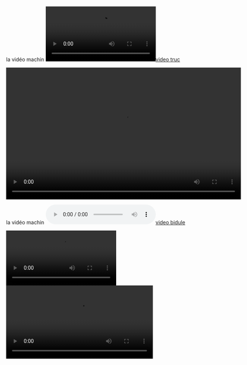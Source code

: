 la vidéo machin [![video truc](http://147.210.74.152/Poppy/torse.ogv)](http://147.210.74.152/Poppy/torse.ogv)

<video src="http://147.210.74.152/Poppy/Tete_sans_copyright_small.ogg" width="640" height="360" controls="controls" ></video>

la vidéo machin [![video bidule](http://147.210.74.152/Poppy/Tete_sans_copyright_small.ogg)](http://147.210.74.152/Poppy/Tete_sans_copyright_small.ogg)

<video controls>
	<source src="http://147.210.74.152/Poppy/Tete_sans_copyright_small.ogg" type="video/ogg">
	<p>Your browser does not support H.264/MP4.</p>
</video>

<video width="400" controls>
  <source src="mov_bbb.mp4" type="video/mp4">
  <source src="mov_bbb.ogg" type="video/ogg">
  Your browser does not support HTML5 video.
</video>

